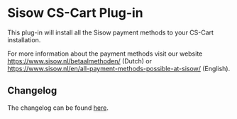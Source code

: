 # Sisow CS-Cart Plug-in

This plug-in will install all the Sisow payment methods to  your CS-Cart installation. 

For more information about the payment methods visit our website https://www.sisow.nl/betaalmethoden/ (Dutch) or https://www.sisow.nl/en/all-payment-methods-possible-at-sisow/ (English).

## Changelog

The changelog can be found [here](/CHANGELOG.md).

